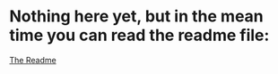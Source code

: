 <!-- 
Author: Corey Willinger
Desc: Main Page for Documentation
-->

<!DOCTYPE html>
<html lang="">
<head>
    <meta charset="utf-8">
    <meta name="viewport" content="width=device-width, initial-scale=1.0">
    <title></title>
    <link rel="stylesheet" href="css/style.css">
</head>

<body>
    <h1>Nothing here yet, but in the mean time you can read the readme file:</h1>
    <a title="Link to Readme" href="https://github.com/corigami/TOC-Sim-2/blob/master/README.md">The Readme</a>
</body>
</html>
